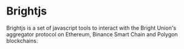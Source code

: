 # Brightjs
Brightjs is a set of javascript tools to interact with the Bright Union's aggregator protocol on Ethereum, Binance Smart Chain and Polygon blockchains.
